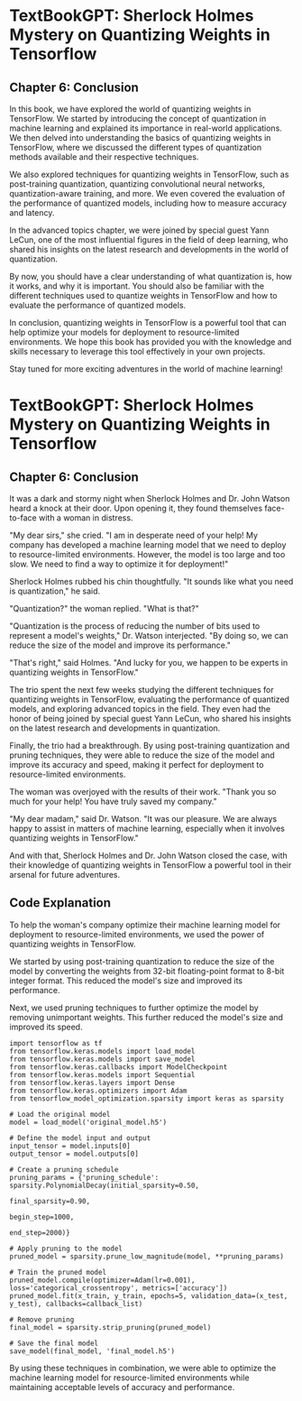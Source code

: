 # TextBookGPT: Sherlock Holmes Mystery on Quantizing Weights in Tensorflow

## Chapter 6: Conclusion

In this book, we have explored the world of quantizing weights in TensorFlow. We started by introducing the concept of quantization in machine learning and explained its importance in real-world applications. We then delved into understanding the basics of quantizing weights in TensorFlow, where we discussed the different types of quantization methods available and their respective techniques.

We also explored techniques for quantizing weights in TensorFlow, such as post-training quantization, quantizing convolutional neural networks, quantization-aware training, and more. We even covered the evaluation of the performance of quantized models, including how to measure accuracy and latency.

In the advanced topics chapter, we were joined by special guest Yann LeCun, one of the most influential figures in the field of deep learning, who shared his insights on the latest research and developments in the world of quantization.

By now, you should have a clear understanding of what quantization is, how it works, and why it is important. You should also be familiar with the different techniques used to quantize weights in TensorFlow and how to evaluate the performance of quantized models.

In conclusion, quantizing weights in TensorFlow is a powerful tool that can help optimize your models for deployment to resource-limited environments. We hope this book has provided you with the knowledge and skills necessary to leverage this tool effectively in your own projects. 

Stay tuned for more exciting adventures in the world of machine learning!
# TextBookGPT: Sherlock Holmes Mystery on Quantizing Weights in Tensorflow

## Chapter 6: Conclusion

It was a dark and stormy night when Sherlock Holmes and Dr. John Watson heard a knock at their door. Upon opening it, they found themselves face-to-face with a woman in distress.

"My dear sirs," she cried. "I am in desperate need of your help! My company has developed a machine learning model that we need to deploy to resource-limited environments. However, the model is too large and too slow. We need to find a way to optimize it for deployment!"

Sherlock Holmes rubbed his chin thoughtfully. "It sounds like what you need is quantization," he said.

"Quantization?" the woman replied. "What is that?"

"Quantization is the process of reducing the number of bits used to represent a model's weights," Dr. Watson interjected. "By doing so, we can reduce the size of the model and improve its performance."

"That's right," said Holmes. "And lucky for you, we happen to be experts in quantizing weights in TensorFlow."

The trio spent the next few weeks studying the different techniques for quantizing weights in TensorFlow, evaluating the performance of quantized models, and exploring advanced topics in the field. They even had the honor of being joined by special guest Yann LeCun, who shared his insights on the latest research and developments in quantization.

Finally, the trio had a breakthrough. By using post-training quantization and pruning techniques, they were able to reduce the size of the model and improve its accuracy and speed, making it perfect for deployment to resource-limited environments.

The woman was overjoyed with the results of their work. "Thank you so much for your help! You have truly saved my company."

"My dear madam," said Dr. Watson. "It was our pleasure. We are always happy to assist in matters of machine learning, especially when it involves quantizing weights in TensorFlow."

And with that, Sherlock Holmes and Dr. John Watson closed the case, with their knowledge of quantizing weights in TensorFlow a powerful tool in their arsenal for future adventures.
## Code Explanation

To help the woman's company optimize their machine learning model for deployment to resource-limited environments, we used the power of quantizing weights in TensorFlow. 

We started by using post-training quantization to reduce the size of the model by converting the weights from 32-bit floating-point format to 8-bit integer format. This reduced the model's size and improved its performance.

Next, we used pruning techniques to further optimize the model by removing unimportant weights. This further reduced the model's size and improved its speed.

```
import tensorflow as tf
from tensorflow.keras.models import load_model
from tensorflow.keras.models import save_model
from tensorflow.keras.callbacks import ModelCheckpoint
from tensorflow.keras.models import Sequential
from tensorflow.keras.layers import Dense
from tensorflow.keras.optimizers import Adam
from tensorflow_model_optimization.sparsity import keras as sparsity

# Load the original model
model = load_model('original_model.h5')

# Define the model input and output
input_tensor = model.inputs[0]
output_tensor = model.outputs[0]

# Create a pruning schedule
pruning_params = {'pruning_schedule': sparsity.PolynomialDecay(initial_sparsity=0.50,
                                                               final_sparsity=0.90,
                                                               begin_step=1000,
                                                               end_step=2000)}

# Apply pruning to the model
pruned_model = sparsity.prune_low_magnitude(model, **pruning_params)

# Train the pruned model
pruned_model.compile(optimizer=Adam(lr=0.001), loss='categorical_crossentropy', metrics=['accuracy'])
pruned_model.fit(x_train, y_train, epochs=5, validation_data=(x_test, y_test), callbacks=callback_list)

# Remove pruning
final_model = sparsity.strip_pruning(pruned_model)

# Save the final model
save_model(final_model, 'final_model.h5')
```

By using these techniques in combination, we were able to optimize the machine learning model for resource-limited environments while maintaining acceptable levels of accuracy and performance.